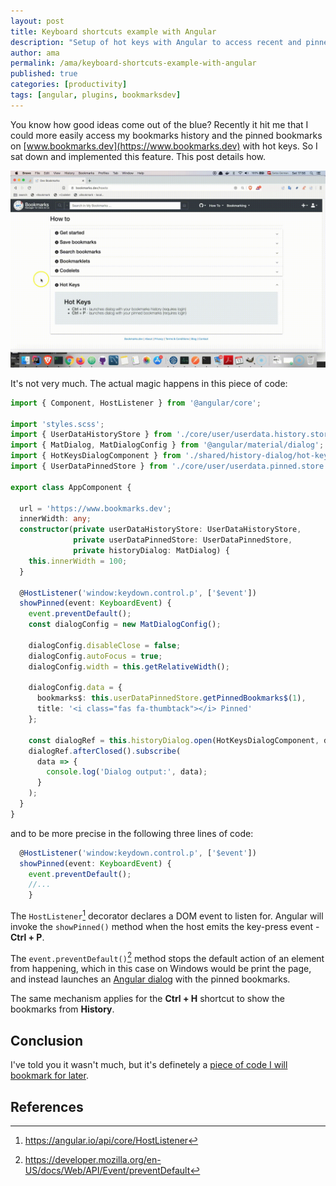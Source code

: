 ```yaml
---
layout: post
title: Keyboard shortcuts example with Angular
description: "Setup of hot keys with Angular to access recent and pinned bookmarks on www.bookmarks.dev"
author: ama
permalink: /ama/keyboard-shortcuts-example-with-angular
published: true
categories: [productivity]
tags: [angular, plugins, bookmarksdev]
---
```


You know how good ideas come out of the blue? Recently it hit me that I could more easily access my bookmarks
history and the pinned bookmarks on [www.bookmarks.dev](https://www.bookmarks.dev) with hot keys. So I sat down and implemented
this feature. This post details how.

 ![Hot Keys on Bookmarks.dev demo](/images/posts/2020-06-12-hotkeys-angular/angular-hotkeys-showcase-1440x900.gif)

<!--more-->

It's not very much. The actual magic happens in this piece of code:
```typescript
import { Component, HostListener } from '@angular/core';

import 'styles.scss';
import { UserDataHistoryStore } from './core/user/userdata.history.store';
import { MatDialog, MatDialogConfig } from '@angular/material/dialog';
import { HotKeysDialogComponent } from './shared/history-dialog/hot-keys-dialog.component';
import { UserDataPinnedStore } from './core/user/userdata.pinned.store';

export class AppComponent {

  url = 'https://www.bookmarks.dev';
  innerWidth: any;
  constructor(private userDataHistoryStore: UserDataHistoryStore,
              private userDataPinnedStore: UserDataPinnedStore,
              private historyDialog: MatDialog) {
    this.innerWidth = 100;
  }

  @HostListener('window:keydown.control.p', ['$event'])
  showPinned(event: KeyboardEvent) {
    event.preventDefault();
    const dialogConfig = new MatDialogConfig();

    dialogConfig.disableClose = false;
    dialogConfig.autoFocus = true;
    dialogConfig.width = this.getRelativeWidth();

    dialogConfig.data = {
      bookmarks$: this.userDataPinnedStore.getPinnedBookmarks$(1),
      title: '<i class="fas fa-thumbtack"></i> Pinned'
    };

    const dialogRef = this.historyDialog.open(HotKeysDialogComponent, dialogConfig);
    dialogRef.afterClosed().subscribe(
      data => {
        console.log('Dialog output:', data);
      }
    );
  }
}
```

and to be more precise in the following three lines of code:

```typescript
  @HostListener('window:keydown.control.p', ['$event'])
  showPinned(event: KeyboardEvent) {
    event.preventDefault();
    //...
    }
```

The `HostListener`[^1] decorator declares a DOM event to listen for. Angular will invoke the `showPinned()` method when
the host emits the key-press event - **Ctrl + P**.

[^1]: <https://angular.io/api/core/HostListener>

The `event.preventDefault()`[^2] method stops the default action of an element from happening, which in this case on Windows
would be print the page, and instead launches an [Angular dialog](https://www.codepedia.org/ama/how-to-embed-a-youtube-video-in-an-angular-material-dialog)
with the pinned bookmarks.

[^2]: <https://developer.mozilla.org/en-US/docs/Web/API/Event/preventDefault>

The same mechanism applies for the **Ctrl + H** shortcut to show the bookmarks from **History**.


## Conclusion
I've told you it wasn't much, but it's definetely a [piece of code I will bookmark for later](https://dev.to/ama/bookmarking-code-snippets-with-codelets-3d44).

## References

